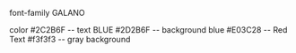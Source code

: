 font-family GALANO

color #2C2B6F -- text BLUE
      #2D2B6F -- background blue
      #E03C28 -- Red Text
      #f3f3f3 -- gray background